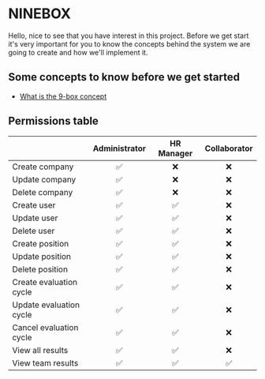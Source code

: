 # NINEBOX

Hello, nice to see that you have interest in this project. Before we get start it's very important for you to know the concepts behind the system we are going to create and how we'll implement it.

## Some concepts to know before we get started

- [What is the 9-box concept](https://www.hibob.com/hr-glossary/9-box-model/)

## Permissions table

|                         |    Administrator    |      HR Manager     |     Collaborator    |
| ----------------------- | ------------------- | ------------------- | ------------------- |
| Create company          | <center>✅</center> | <center>❌</center> | <center>❌</center> |
| Update company          | <center>✅</center> | <center>❌</center> | <center>❌</center> |
| Delete company          | <center>✅</center> | <center>❌</center> | <center>❌</center> |
| Create user             | <center>✅</center> | <center>✅</center> | <center>❌</center> |
| Update user             | <center>✅</center> | <center>✅</center> | <center>❌</center> |
| Delete user             | <center>✅</center> | <center>✅</center> | <center>❌</center> |
| Create position         | <center>✅</center> | <center>✅</center> | <center>❌</center> |
| Update position         | <center>✅</center> | <center>✅</center> | <center>❌</center> |
| Delete position         | <center>✅</center> | <center>✅</center> | <center>❌</center> |
| Create evaluation cycle | <center>✅</center> | <center>✅</center> | <center>❌</center> |
| Update evaluation cycle | <center>✅</center> | <center>✅</center> | <center>❌</center> |
| Cancel evaluation cycle | <center>✅</center> | <center>✅</center> | <center>❌</center> |
| View all results        | <center>✅</center> | <center>✅</center> | <center>❌</center> |
| View team results       | <center>✅</center> | <center>✅</center> | <center>✅</center> |
